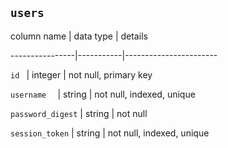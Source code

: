 ## `users`

column name     | data type | details

----------------|-----------|-----------------------

`id `             | integer   | not null, primary key

`username  `      | string    | not null, indexed, unique

`password_digest` | string    | not null

`session_token`   | string    | not null, indexed, unique

​